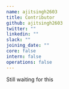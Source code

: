 ```yaml
---
name: ajitsingh2603
title: Contributor
github: ajitsingh2603
twitter: ""
linkedin: ""
slack: ""
joining_date: ""
core: false
intern: false
operations: false
---
```


Still waiting for this
